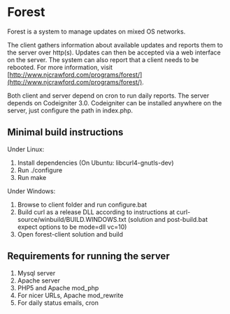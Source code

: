 Forest
======

Forest is a system to manage updates on mixed OS networks.

The client gathers information about available updates and reports them to the
server over http(s). Updates can then be accepted via a web interface on the
server. The system can also report that a client needs to be rebooted. For more
information, visit [http://www.njcrawford.com/programs/forest/](http://www.njcrawford.com/programs/forest/).

Both client and server depend on cron to run daily reports. The server depends
on Codeigniter 3.0. Codeigniter can be installed anywhere on the server, just
configure the path in index.php.

Minimal build instructions
--------------------------

Under Linux:

1.  Install dependencies (On Ubuntu: libcurl4-gnutls-dev)
2.  Run ./configure
3.  Run make

Under Windows:

1.  Browse to client folder and run configure.bat
2.  Build curl as a release DLL according to instructions at curl-source/winbuild/BUILD.WINDOWS.txt (solution and post-build.bat expect options to be mode=dll vc=10)
3.  Open forest-client solution and build


Requirements for running the server
-----------------------------------

1.  Mysql server
2.  Apache server
3.  PHP5 and Apache mod_php
4.  For nicer URLs, Apache mod_rewrite
5.  For daily status emails, cron

